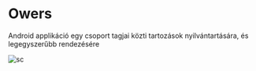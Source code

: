 # Owers

Android applikáció egy csoport tagjai közti tartozások nyilvántartására, és legegyszerűbb rendezésére



![sc](https://user-images.githubusercontent.com/79459734/217003885-29db9041-ca94-4ef7-b18c-ede5a81e9ee2.png)

